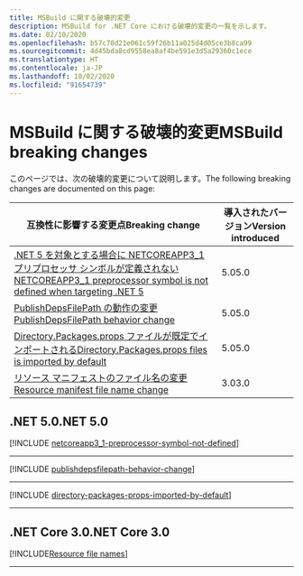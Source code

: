 ```yaml
---
title: MSBuild に関する破壊的変更
description: MSBuild for .NET Core における破壊的変更の一覧を示します。
ms.date: 02/10/2020
ms.openlocfilehash: b57c70d21e061c59f26b11a025d4d05ce3b8ca99
ms.sourcegitcommit: 4d45bda8cd9558ea8af4be591e3d5a29360c1ece
ms.translationtype: HT
ms.contentlocale: ja-JP
ms.lasthandoff: 10/02/2020
ms.locfileid: "91654739"
---
```

# <a name="msbuild-breaking-changes"></a><span data-ttu-id="7352a-103">MSBuild に関する破壊的変更</span><span class="sxs-lookup"><span data-stu-id="7352a-103">MSBuild breaking changes</span></span>

<span data-ttu-id="7352a-104">このページでは、次の破壊的変更について説明します。</span><span class="sxs-lookup"><span data-stu-id="7352a-104">The following breaking changes are documented on this page:</span></span>

| <span data-ttu-id="7352a-105">互換性に影響する変更点</span><span class="sxs-lookup"><span data-stu-id="7352a-105">Breaking change</span></span> | <span data-ttu-id="7352a-106">導入されたバージョン</span><span class="sxs-lookup"><span data-stu-id="7352a-106">Version introduced</span></span> |
| - | - |
| [<span data-ttu-id="7352a-107">.NET 5 を対象とする場合に NETCOREAPP3_1 プリプロセッサ シンボルが定義されない</span><span class="sxs-lookup"><span data-stu-id="7352a-107">NETCOREAPP3_1 preprocessor symbol is not defined when targeting .NET 5</span></span>](#netcoreapp3_1-preprocessor-symbol-is-not-defined-when-targeting-net-5) | <span data-ttu-id="7352a-108">5.0</span><span class="sxs-lookup"><span data-stu-id="7352a-108">5.0</span></span> |
| [<span data-ttu-id="7352a-109">PublishDepsFilePath の動作の変更</span><span class="sxs-lookup"><span data-stu-id="7352a-109">PublishDepsFilePath behavior change</span></span>](#publishdepsfilepath-behavior-change) | <span data-ttu-id="7352a-110">5.0</span><span class="sxs-lookup"><span data-stu-id="7352a-110">5.0</span></span> |
| [<span data-ttu-id="7352a-111">Directory.Packages.props ファイルが既定でインポートされる</span><span class="sxs-lookup"><span data-stu-id="7352a-111">Directory.Packages.props files is imported by default</span></span>](#directorypackagesprops-files-is-imported-by-default) | <span data-ttu-id="7352a-112">5.0</span><span class="sxs-lookup"><span data-stu-id="7352a-112">5.0</span></span> |
| [<span data-ttu-id="7352a-113">リソース マニフェストのファイル名の変更</span><span class="sxs-lookup"><span data-stu-id="7352a-113">Resource manifest file name change</span></span>](#resource-manifest-file-name-change) | <span data-ttu-id="7352a-114">3.0</span><span class="sxs-lookup"><span data-stu-id="7352a-114">3.0</span></span> |

## <a name="net-50"></a><span data-ttu-id="7352a-115">.NET 5.0</span><span class="sxs-lookup"><span data-stu-id="7352a-115">.NET 5.0</span></span>

[!INCLUDE [netcoreapp3_1-preprocessor-symbol-not-defined](../../../includes/core-changes/msbuild/5.0/netcoreapp3_1-preprocessor-symbol-not-defined.md)]

***

[!INCLUDE [publishdepsfilepath-behavior-change](../../../includes/core-changes/msbuild/5.0/publishdepsfilepath-behavior-change.md)]

***

[!INCLUDE [directory-packages-props-imported-by-default](../../../includes/core-changes/msbuild/5.0/directory-packages-props-imported-by-default.md)]

***

## <a name="net-core-30"></a><span data-ttu-id="7352a-116">.NET Core 3.0</span><span class="sxs-lookup"><span data-stu-id="7352a-116">.NET Core 3.0</span></span>

[!INCLUDE[Resource file names](~/includes/core-changes/msbuild/3.0/resource-manifest-name.md)]

***
